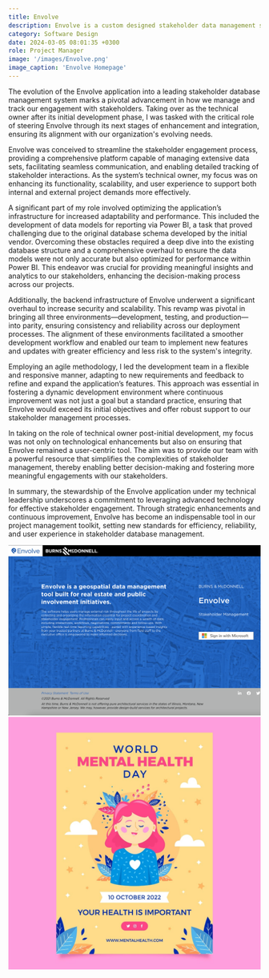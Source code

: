```yaml
---
title: Envolve
description: Envolve is a custom designed stakeholder data management system.
category: Software Design
date: 2024-03-05 08:01:35 +0300
role: Project Manager
image: '/images/Envolve.png'
image_caption: 'Envolve Homepage'
---
```



The evolution of the Envolve application into a leading stakeholder database management system marks a pivotal advancement in how we manage and track our engagement with stakeholders. Taking over as the technical owner after its initial development phase, I was tasked with the critical role of steering Envolve through its next stages of enhancement and integration, ensuring its alignment with our organization's evolving needs.

Envolve was conceived to streamline the stakeholder engagement process, providing a comprehensive platform capable of managing extensive data sets, facilitating seamless communication, and enabling detailed tracking of stakeholder interactions. As the system’s technical owner, my focus was on enhancing its functionality, scalability, and user experience to support both internal and external project demands more effectively.

A significant part of my role involved optimizing the application’s infrastructure for increased adaptability and performance. This included the development of data models for reporting via Power BI, a task that proved challenging due to the original database schema developed by the initial vendor. Overcoming these obstacles required a deep dive into the existing database structure and a comprehensive overhaul to ensure the data models were not only accurate but also optimized for performance within Power BI. This endeavor was crucial for providing meaningful insights and analytics to our stakeholders, enhancing the decision-making process across our projects.

Additionally, the backend infrastructure of Envolve underwent a significant overhaul to increase security and scalability. This revamp was pivotal in bringing all three environments—development, testing, and production—into parity, ensuring consistency and reliability across our deployment processes. The alignment of these environments facilitated a smoother development workflow and enabled our team to implement new features and updates with greater efficiency and less risk to the system's integrity.

Employing an agile methodology, I led the development team in a flexible and responsive manner, adapting to new requirements and feedback to refine and expand the application’s features. This approach was essential in fostering a dynamic development environment where continuous improvement was not just a goal but a standard practice, ensuring that Envolve would exceed its initial objectives and offer robust support to our stakeholder management processes.

In taking on the role of technical owner post-initial development, my focus was not only on technological enhancements but also on ensuring that Envolve remained a user-centric tool. The aim was to provide our team with a powerful resource that simplifies the complexities of stakeholder management, thereby enabling better decision-making and fostering more meaningful engagements with our stakeholders.

In summary, the stewardship of the Envolve application under my technical leadership underscores a commitment to leveraging advanced technology for effective stakeholder engagement. Through strategic enhancements and continuous improvement, Envolve has become an indispensable tool in our project management toolkit, setting new standards for efficiency, reliability, and user experience in stakeholder database management.

<div class="gallery-box">
  <div class="gallery">
    <img src="/images/Envolve.png" loading="lazy" alt="Work">
    <img src="/images/work-2-3.jpg" loading="lazy" alt="Work">
  </div>
  <em></a></em>
</div>

